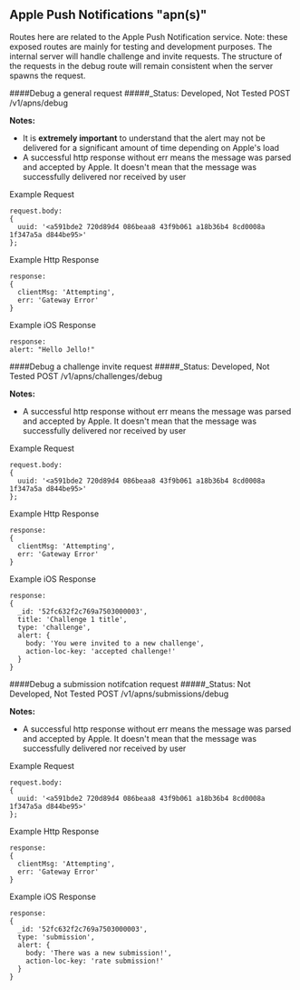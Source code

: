 
Apple Push Notifications "apn(s)"
----------------------
Routes here are related to the Apple Push Notification service.
Note: these exposed routes are mainly for testing and development purposes. The internal server
will handle challenge and invite requests. The structure of the requests in the debug route will
remain consistent when the server spawns the request.

####Debug a general request
#####_Status: Developed, Not Tested
POST /v1/apns/debug

**Notes:**
- It is **extremely important** to understand that the alert may not be delivered for a significant
  amount of time depending on Apple's load
- A successful http response without err means the message was parsed and accepted
  by Apple. It doesn't mean that the message was successfully delivered nor received by user

Example Request
```
request.body:
{
  uuid: '<a591bde2 720d89d4 086beaa8 43f9b061 a18b36b4 8cd0008a 1f347a5a d844be95>'
};
```
Example Http Response
```
response:
{ 
  clientMsg: 'Attempting',
  err: 'Gateway Error'
}
```
Example iOS Response
```
response:
alert: "Hello Jello!"
```

####Debug a challenge invite request
#####_Status: Developed, Not Tested
POST /v1/apns/challenges/debug

**Notes:**
- A successful http response without err means the message was parsed and accepted
  by Apple. It doesn't mean that the message was successfully delivered nor received by user

Example Request
```
request.body:
{
  uuid: '<a591bde2 720d89d4 086beaa8 43f9b061 a18b36b4 8cd0008a 1f347a5a d844be95>'
};
```
Example Http Response
```
response:
{ 
  clientMsg: 'Attempting',
  err: 'Gateway Error'
}
```
Example iOS Response
```
response:
{ 
  _id: '52fc632f2c769a7503000003',
  title: 'Challenge 1 title',
  type: 'challenge',
  alert: {
    body: 'You were invited to a new challenge',
    action-loc-key: 'accepted challenge!'
  }
}
```

####Debug a submission notifcation request
#####_Status: Not Developed, Not Tested
POST /v1/apns/submissions/debug

**Notes:**
- A successful http response without err means the message was parsed and accepted
  by Apple. It doesn't mean that the message was successfully delivered nor received by user

Example Request
```
request.body:
{
  uuid: '<a591bde2 720d89d4 086beaa8 43f9b061 a18b36b4 8cd0008a 1f347a5a d844be95>'
};
```
Example Http Response
```
response:
{ 
  clientMsg: 'Attempting',
  err: 'Gateway Error'
}
```
Example iOS Response
```
response:
{ 
  _id: '52fc632f2c769a7503000003',
  type: 'submission',
  alert: {
    body: 'There was a new submission!',
    action-loc-key: 'rate submission!'
  }
}
```
